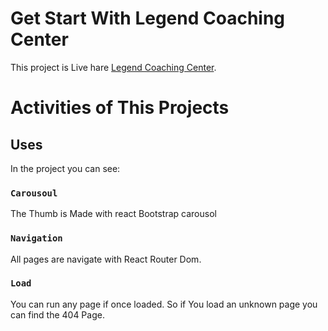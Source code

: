 # Get Start With Legend Coaching Center

This project is Live hare [Legend Coaching Center](https://legend-coaching-center.netlify.app/).

# Activities of This Projects

## Uses

In the project you can see:

### `Carousoul`

The Thumb is Made with react Bootstrap carousol

### `Navigation`

All pages are navigate with React Router Dom.

### `Load`

You can run any page if once loaded. So if You load an unknown page you can find the 404 Page.

